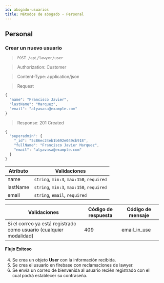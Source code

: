 ```yaml
---
id: abogado-usuarios
title: Métodos de abogado - Personal
---
```


## Personal

### Crear un nuevo usuario

> `POST /api/lawyer/user`

> Authorization: Customer

> Content-Type: application/json

> Request

```javascript
{
  "name": "Francisco Javier",
  "lastName": "Marquez",
  "email": "alyavasa@example.com"
}
```

> Response: 201 Created

```javascript
{
  "superadmin": {
    "_id": "5c86ec24eb1b692e049cb918",
    "fullName": "Francisco Javier Marquez",
    "email": "alyavasa@example.com"
  }
}
```

Atributo | Validaciones
---------- | -------
name | ``string``, ``min:3``, ``max:150``, ``required``
lastName | ``string``, ``min:3``, ``max:150``, ``required``
email  | ``string``, ``email``, ``required``

Validaciones | Código de respuesta | Código de mensaje
---------- | ------------------ | -----------
Si el correo ya está registrado como usuario (cualquier modalidad) | 409 | email_in_use

#### Flujo Exitoso

4. Se crea un objeto **User** con la información recibida.
5. Se crea el usuario en firebase con reclamaciones de lawyer.
6. Se envía un correo de bienvenida al usuario recién registrado con el cual podrá establecer su contraseña.
